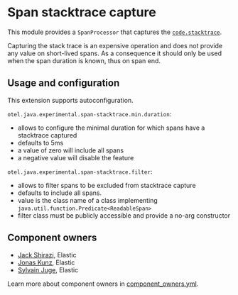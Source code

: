 
# Span stacktrace capture

This module provides a `SpanProcessor` that captures the [`code.stacktrace`](https://opentelemetry.io/docs/specs/semconv/attributes-registry/code/).

Capturing the stack trace is an expensive operation and does not provide any value on short-lived spans.
As a consequence it should only be used when the span duration is known, thus on span end.

## Usage and configuration

This extension supports autoconfiguration.

`otel.java.experimental.span-stacktrace.min.duration`:
  - allows to configure the minimal duration for which spans have a stacktrace captured
  - defaults to 5ms
  - a value of zero will include all spans
  - a negative value will disable the feature

`otel.java.experimental.span-stacktrace.filter`:
- allows to filter spans to be excluded from stacktrace capture
- defaults to include all spans.
- value is the class name of a class implementing `java.util.function.Predicate<ReadableSpan>`
- filter class must be publicly accessible and provide a no-arg constructor

## Component owners

- [Jack Shirazi](https://github.com/jackshirazi), Elastic
- [Jonas Kunz](https://github.com/jonaskunz), Elastic
- [Sylvain Juge](https://github.com/sylvainjuge), Elastic

Learn more about component owners in [component_owners.yml](../.github/component_owners.yml).

